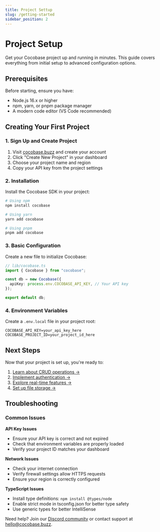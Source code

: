 ```yaml
---
title: Project Settup
slug: /getting-started
sidebar_position: 2
---
```


# Project Setup

Get your Cocobase project up and running in minutes. This guide covers everything from initial setup to advanced configuration options.

## Prerequisites

Before starting, ensure you have:

- Node.js 16.x or higher
- npm, yarn, or pnpm package manager
- A modern code editor (VS Code recommended)

## Creating Your First Project

### 1. Sign Up and Create Project

1. Visit [cocobase.buzz](https://cocobase.buzz) and create your account
2. Click "Create New Project" in your dashboard
3. Choose your project name and region
4. Copy your API key from the project settings

### 2. Installation

Install the Cocobase SDK in your project:

```bash
# Using npm
npm install cocobase

# Using yarn
yarn add cocobase

# Using pnpm
pnpm add cocobase
```

### 3. Basic Configuration

Create a new file to initialize Cocobase:

```typescript
// lib/cocobase.ts
import { Cocobase } from "cocobase";

const db = new Cocobase({
  apiKey: process.env.COCOBASE_API_KEY, // Your API key
});

export default db;
```

### 4. Environment Variables

Create a `.env.local` file in your project root:

```env
COCOBASE_API_KEY=your_api_key_here
COCOBASE_PROJECT_ID=your_project_id_here
```

## Next Steps

Now that your project is set up, you're ready to:

1. [Learn about CRUD operations →](./crud-operations)
2. [Implement authentication →](./authentication)
3. [Explore real-time features →](./realtime)
4. [Set up file storage →](./file-storage)

## Troubleshooting

### Common Issues

**API Key Issues**

- Ensure your API key is correct and not expired
- Check that environment variables are properly loaded
- Verify your project ID matches your dashboard

**Network Issues**

- Check your internet connection
- Verify firewall settings allow HTTPS requests
- Ensure your region is correctly configured

**TypeScript Issues**

- Install type definitions: `npm install @types/node`
- Enable strict mode in tsconfig.json for better type safety
- Use generic types for better IntelliSense

Need help? Join our [Discord community](https://discord.gg/cocobase) or contact support at hello@cocobase.buzz.
